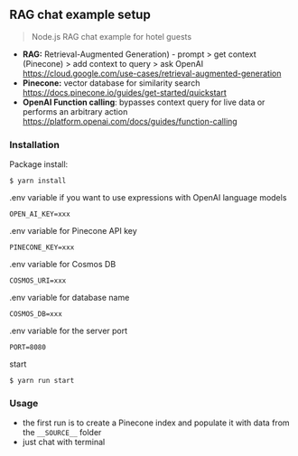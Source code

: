 ##  RAG chat example setup

> Node.js RAG chat example for hotel guests

- **RAG:** Retrieval-Augmented Generation) - prompt > get context (Pinecone) > add context to query > ask OpenAI https://cloud.google.com/use-cases/retrieval-augmented-generation
- **Pinecone:** vector database for similarity search https://docs.pinecone.io/guides/get-started/quickstart
- **OpenAI Function calling**: bypasses context query for live data or performs an arbitrary action https://platform.openai.com/docs/guides/function-calling


### Installation

Package install:

```
$ yarn install
```

.env variable if you want to use expressions with OpenAI language models

```
OPEN_AI_KEY=xxx
```

.env variable for Pinecone API key

```
PINECONE_KEY=xxx
```

.env variable for Cosmos DB

```
COSMOS_URI=xxx
```

.env variable for database name

```
COSMOS_DB=xxx
```

.env variable for the server port

```
PORT=8080
```

start

```
$ yarn run start
```

### Usage

- the first run is to create a Pinecone index and populate it with data from the ```__SOURCE__``` folder
- just chat with terminal


